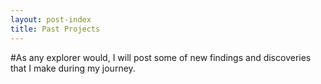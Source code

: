 ```yaml
---
layout: post-index
title: Past Projects
---
```



#As any explorer would, I will post some of new findings and discoveries that I make during my journey. 
